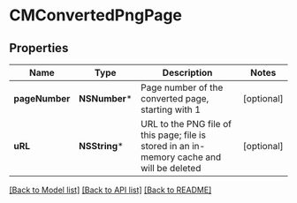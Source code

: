 # CMConvertedPngPage

## Properties
Name | Type | Description | Notes
------------ | ------------- | ------------- | -------------
**pageNumber** | **NSNumber*** | Page number of the converted page, starting with 1 | [optional] 
**uRL** | **NSString*** | URL to the PNG file of this page; file is stored in an in-memory cache and will be deleted | [optional] 

[[Back to Model list]](../README.md#documentation-for-models) [[Back to API list]](../README.md#documentation-for-api-endpoints) [[Back to README]](../README.md)



